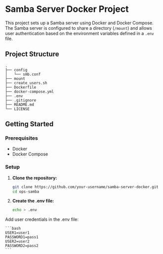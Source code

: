 # Samba Server Docker Project

This project sets up a Samba server using Docker and Docker Compose. The Samba server is configured to share a directory (`/mount`) and allows user authentication based on the environment variables defined in a `.env` file.

## Project Structure

    .
    ├── config
    │   └── smb.conf
    ├── mount
    ├── create_users.sh
    ├── Dockerfile
    ├── docker-compose.yml
    ├── .env
    ├── .gitignore
    ├── README.md
    └── LICENSE

## Getting Started

### Prerequisites

- Docker
- Docker Compose

### Setup

1. **Clone the repository:**

   ```bash
   git clone https://github.com/your-username/samba-server-docker.git
   cd ops-samba
   ```

2. **Create the .env file:**

   ```bash
   echo > .env
   ```

Add user credentials in the .env file:

    ```bash
    USER1=user1
    PASSWORD1=pass1
    USER2=user2
    PASSWORD2=pass2
    ```
